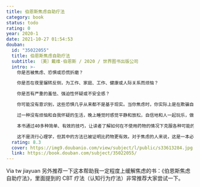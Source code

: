 ```yaml
---
title: 伯恩斯焦虑自助疗法
category: book
status: todo
rating: 0
year: 2020-1
date: 2021-10-27 01:54:53
douban:
  id: "35022055"
  title: 伯恩斯焦虑自助疗法
  subtitle: 〔美〕戴维·伯恩斯 / 2020 / 世界图书出版公司
  intro: >-
    你是否被焦虑、恐惧或恐慌折磨？

    你是否在夜里辗转反侧，为工作、家庭、工作、健康或人际关系而烦恼？

    你是否有严重的羞怯、强迫性怀疑或不安全感？

    你可能没有意识到，这些恐惧几乎从来都不是基于现实。当你焦虑时，你实际上是在欺骗自己，告诉自己那些事情并非真的。

    过一种没有烦恼和自我怀疑的生活，晚上睡觉时感觉平静和放松，自信地和人一起玩乐，做充满活力的演讲……会是什么感觉？是充满积极性、生产力和自信。

    本书通过40多种简单、有效的技巧，让读者了解如何在不使用药物的情况下克服各种可能的焦虑。有了这40多种技巧，你的恐惧和焦虑就会立刻消失。Burns博士也分享了关于焦虑和抑郁的药物的最新研究，并解释了为什么药物有时会弊大于利。

    这不是流行心理学，但其中的方法已被证明比药物更有效。对于焦虑的人来说，这是一本必不可少的实用手册。
  rating: 8.3
  cover: https://img9.doubanio.com/view/subject/l/public/s33613284.jpg
  link: https://book.douban.com/subject/35022055/
---
```


Via tw jiayuan 另外推荐一下这本帮助我一定程度上缓解焦虑的书：《伯恩斯焦虑自助疗法》，里面提到的 CBT 疗法（认知行为疗法）非常推荐大家尝试一下。
